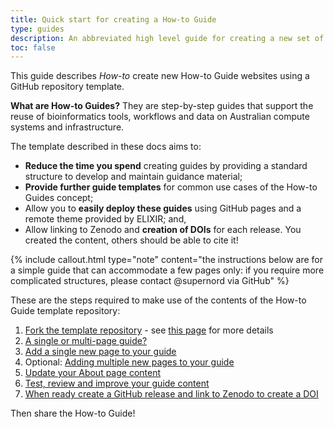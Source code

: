 ```yaml
---
title: Quick start for creating a How-to Guide
type: guides
description: An abbreviated high level guide for creating a new set of web pages that contain your How-to Guide documents.
toc: false
---
```


This guide describes *How-to* create new How-to Guide websites using a GitHub repository template. 

**What are How-to Guides?** They are step-by-step guides that support the reuse of bioinformatics tools, workflows and data on Australian compute systems and infrastructure.

The template described in these docs aims to:
- **Reduce the time you spend** creating guides by providing a standard structure to develop and maintain guidance material;
- **Provide further guide templates** for common use cases of the How-to Guides concept;
- Allow you to **easily deploy these guides** using GitHub pages and a remote theme provided by ELIXIR; and,
- Allow linking to Zenodo and **creation of DOIs** for each release. You created the content, others should be able to cite it!

{% include callout.html type="note" content="the instructions below are for a simple guide that can accommodate a few pages only: if you require more complicated structures, please contact @supernord via GitHub" %}


These are the steps required to make use of the contents of the How-to Guide template repository:

1. [Fork the template repository](https://github.com/AustralianBioCommons/guide-template) - see [this page](create_new) for more details
2. [A single or multi-page guide?](select_type)
3. [Add a single new page to your guide](add_single_page)
4. Optional: [Adding multiple new pages to your guide](add_new_pages)
5. [Update your About page content](update_about)
6. [Test, review and improve your guide content](improve_content)
7. [When ready create a GitHub release and link to Zenodo to create a DOI](zenodo)

Then share the How-to Guide!